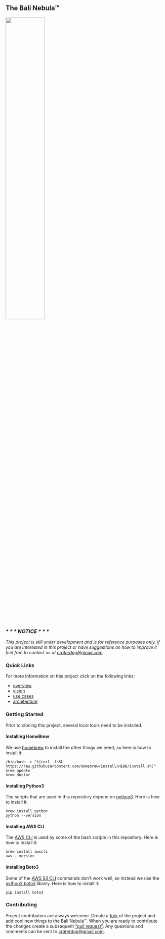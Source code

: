 ## The Bali Nebula™
<img src="https://craterdog.com/images/CraterDog.png" width="50%">

### _\* \* \* NOTICE \* \* \*_
_This project is still under development and is for reference purposes only. If
you are interested in this project or have suggestions on how to improve it feel
free to contact us at [craterdog@gmail.com](mailto:craterdog@gmail.com)._

### Quick Links
For more information on this project click on the following links:
 * [overview](https://github.com/bali-nebula/specifications/wiki)
 * [vision](https://github.com/bali-nebula/specifications/wiki/Vision-Statement)
 * [use cases](https://github.com/bali-nebula/specifications/wiki/Use-Case-Model)
 * [architecture](https://github.com/bali-nebula/specifications/wiki/High-Level-Architecture)

### Getting Started
Prior to cloning this project, several local tools need to be installed.

#### Installing HomeBrew
We use [homebrew](https://brew.sh/) to install the other things we need, so here
is how to install it:
```
/bin/bash -c "$(curl -fsSL https://raw.githubusercontent.com/Homebrew/install/HEAD/install.sh)"
brew update
brew doctor
```

#### Installing Python3
The scripts that are used in this repository depend on [python3](https://www.python.org/).
Here is how to install it:
```
brew install python
python --version
```

#### Installing AWS CLI
The [AWS CLI](https://docs.aws.amazon.com/cli/latest/reference/index.html#cli-aws)
is used by some of the bash scripts in this repository.
Here is how to install it:
```
brew install awscli
aws --version
```

#### Installing Boto3
Some of the [AWS S3 CLI](https://docs.aws.amazon.com/cli/latest/reference/s3/index.html)
commands don't work well, so instead we use the
[python3 boto3](https://boto3.amazonaws.com/v1/documentation/api/latest/index.html)
library. Here is how to install it:
```
pip install boto3
```

### Contributing
Project contributors are always welcome. Create a
[fork](https://github.com/bali-nebula/aws-deployment) of the project and add
cool new things to the Bali Nebula™. When you are ready to contribute the
changes create a subsequent
["pull request"](https://help.github.com/articles/about-pull-requests/).
Any questions and comments can be sent to [craterdog@gmail.com](mailto:craterdog@gmail.com).

